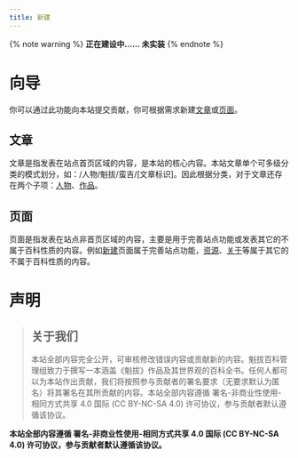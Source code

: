 ```yaml
---
title: 新建
---
```


{% note warning %}
**正在建设中…… 未实装**
{% endnote %}

# 向导

你可以通过此功能向本站提交贡献，你可根据需求新建[文章](#文章)或[页面](#页面)。

## 文章

文章是指发表在站点首页区域的内容，是本站的核心内容。本站文章单个可多级分类的模式划分，如：/人物/魁拔/蛮吉/[文章标识]。因此根据分类，对于文章还存在两个子项：[人物](/新建/文章/人物/)、[作品](/新建/文章/作品/)。

## 页面

页面是指发表在站点非首页区域的内容，主要是用于完善站点功能或发表其它的不属于百科性质的内容。例如[新建](/新建/)页面属于完善站点功能，[资源](/资源/)、[关于](/关于/)等属于其它的不属于百科性质的内容。

# 声明

> ## 关于我们
> 本站全部内容完全公开，可审核修改错误内容或贡献新的内容。魁拔百科管理组致力于撰写一本涵盖《魁拔》作品及其世界观的百科全书。任何人都可以为本站作出贡献，我们将按照参与贡献者的署名要求（无要求默认为匿名）将其署名在其所贡献的内容。本站全部内容遵循 署名-非商业性使用-相同方式共享 4.0 国际 (CC BY-NC-SA 4.0) 许可协议，参与贡献者默认遵循该协议。

**本站全部内容遵循 署名-非商业性使用-相同方式共享 4.0 国际 (CC BY-NC-SA 4.0) 许可协议，参与贡献者默认遵循该协议。**